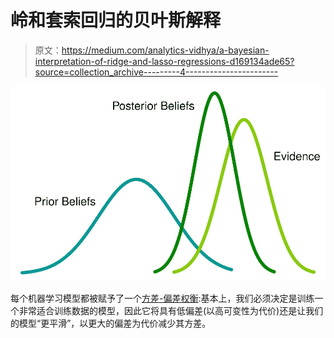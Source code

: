 # 岭和套索回归的贝叶斯解释

> 原文：<https://medium.com/analytics-vidhya/a-bayesian-interpretation-of-ridge-and-lasso-regressions-d169134ade65?source=collection_archive---------4----------------------->

![](img/b7c291ef146459ac4c1a374a79386e5b.png)

每个机器学习模型都被赋予了一个[方差-偏差权衡](/analytics-vidhya/the-bias-variance-trade-off-ee613811ba72?source=your_stories_page---------------------------):基本上，我们必须决定是训练一个非常适合训练数据的模型，因此它将具有低偏差(以高可变性为代价)还是让我们的模型“更平滑”，以更大的偏差为代价减少其方差。
